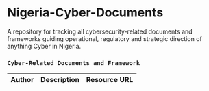 # Nigeria-Cyber-Documents
A repository for tracking all cybersecurity-related documents and frameworks guiding operational, regulatory and strategic direction of anything Cyber in Nigeria.

### `Cyber-Related Documents and Framework `

| Author | Description | Resource URL |
| --- | --- | --- |
